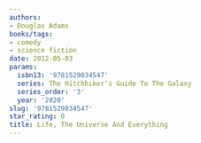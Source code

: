 ```yaml
---
authors:
- Douglas Adams
books/tags:
- comedy
- science fiction
date: 2012-05-03
params:
  isbn13: '9781529034547'
  series: The Hitchhiker's Guide To The Galaxy
  series_order: '3'
  year: '2020'
slug: '9781529034547'
star_rating: 0
title: Life, The Universe And Everything
---
```


<!--more-->